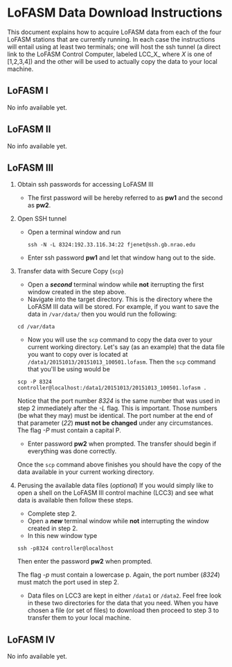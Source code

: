 LoFASM Data Download Instructions
=================================

This document explains how to acquire LoFASM data from each of the four LoFASM
stations that are currently running. In each case the instructions will entail
using at least two terminals; one will host the ssh tunnel (a direct link to the
LoFASM Control Computer, labeled LCC_X_ where _X_ is one of [1,2,3,4]) and the
other will be used to actually copy the data to your local machine.



LoFASM I
--------
No info available yet.

LoFASM II
---------
No info available yet.

LoFASM III
----------
1. Obtain ssh passwords for accessing LoFASM III
    * The first password will be hereby referred to as __pw1__ and the second as __pw2__.
2. Open SSH tunnel
    * Open a terminal window and run

        `ssh -N -L 8324:192.33.116.34:22 fjenet@ssh.gb.nrao.edu`
    * Enter ssh password __pw1__ and let that window hang out to the side.
3. Transfer data with Secure Copy (`scp`)
    * Open a *__second__* terminal window while __not__ iterrupting the first window created in the step above.
    * Navigate into the target directory. This is the directory where the LoFASM III data will be stored. For example, if you want to save the data in `/var/data/` then you would run the following:

    `cd /var/data`

    * Now you will use the `scp` command to copy the data over to your current working directory. Let's say (as an example) that the data file you want to copy over is located at `/data1/20151013/20151013_100501.lofasm`. Then the `scp` command that you'll be using would be

    `scp -P 8324 controller@localhost:/data1/20151013/20151013_100501.lofasm .`

    Notice that the port number _8324_ is the same number that was used in step 2 immediately after the _-L_ flag. This is important. Those numbers (be what they may) must be identical. The port number at the end of that parameter (_22_) __must not be changed__ under any circumstances. The flag _-P_ must contain a capital P.

    * Enter password __pw2__ when prompted. The transfer should begin if everything was done correctly.

    Once the `scp` command above finishes you should have the copy of the data available in your current working directory.

4. Perusing the available data files (_optional_)
    If you would simply like to open a shell on the LoFASM III control
    machine (LCC3) and see what data is available then follow these steps.

    * Complete step 2.
    * Open a *__new__* terminal window while __not__ interrupting the window created in step 2.
    * In this new window type

    `ssh -p8324 controller@localhost`

    Then enter the password __pw2__ when prompted.

    The flag _-p_ must contain a lowercase p. Again, the port number (_8324_) must match the port used in step 2.

    * Data files on LCC3 are kept in either `/data1` or `/data2`. Feel free look in these two directories for the data that you need. When you have chosen a file (or set of files) to download then proceed to step 3 to transfer them to your local machine.


LoFASM IV
---------
No info available yet.

